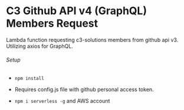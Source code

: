 # C3 Github API v4 (GraphQL) Members Request

Lambda function requesting c3-solutions members from github api v3. Utilizing axios for GraphQL.

###### Setup

* `npm install`

* Requires config.js file with github personal access token.

* `npm i serverless -g` and AWS account